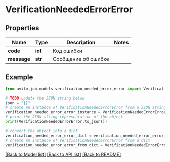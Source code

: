 # VerificationNeededErrorError


## Properties

Name | Type | Description | Notes
------------ | ------------- | ------------- | -------------
**code** | **int** | Код ошибки | 
**message** | **str** | Сообщение об ошибке | 

## Example

```python
from avito_job.models.verification_needed_error_error import VerificationNeededErrorError

# TODO update the JSON string below
json = "{}"
# create an instance of VerificationNeededErrorError from a JSON string
verification_needed_error_error_instance = VerificationNeededErrorError.from_json(json)
# print the JSON string representation of the object
print(VerificationNeededErrorError.to_json())

# convert the object into a dict
verification_needed_error_error_dict = verification_needed_error_error_instance.to_dict()
# create an instance of VerificationNeededErrorError from a dict
verification_needed_error_error_from_dict = VerificationNeededErrorError.from_dict(verification_needed_error_error_dict)
```
[[Back to Model list]](../README.md#documentation-for-models) [[Back to API list]](../README.md#documentation-for-api-endpoints) [[Back to README]](../README.md)


